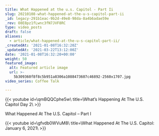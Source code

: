 ```yaml
---
title: What Happened at the u.s. Capitol - Part Ii
slug: 20210108-what-happened-at-the-u-s-capitol-part-ii
_id: legacy-291b1eac-9b2d-49e8-98da-8a4b6adae59e
_rev: O8E8pz1fLwnc3fN7JVF8RC
type: video_posts
draft: false
aliases:
  - article/what-happened-at-the-u-s-capitol-part-ii/
_createdAt: '2021-01-08T16:32:20Z'
_updatedAt: '2021-03-22T13:12:00Z'
date: '2021-01-08T16:32:20+00:00'
weight: 50
featured_image:
  alt: Featured article image
  url: >-
    5b309360f8f8c5b951a8306a1088473607c46892-2560x1707.jpg
video_series: Coffee Talk

---
```

{{< youtube id=\qmBQQCphe5w\ title=\What’s Happening At The U.S. Capitol Day 2\ >}}

What Happened At The U.S. Capitol – Part I

{{< youtube id=\gfvdb0WVuM8\ title=\What Happened At The U.S. Capitol: January 6, 2021\ >}}